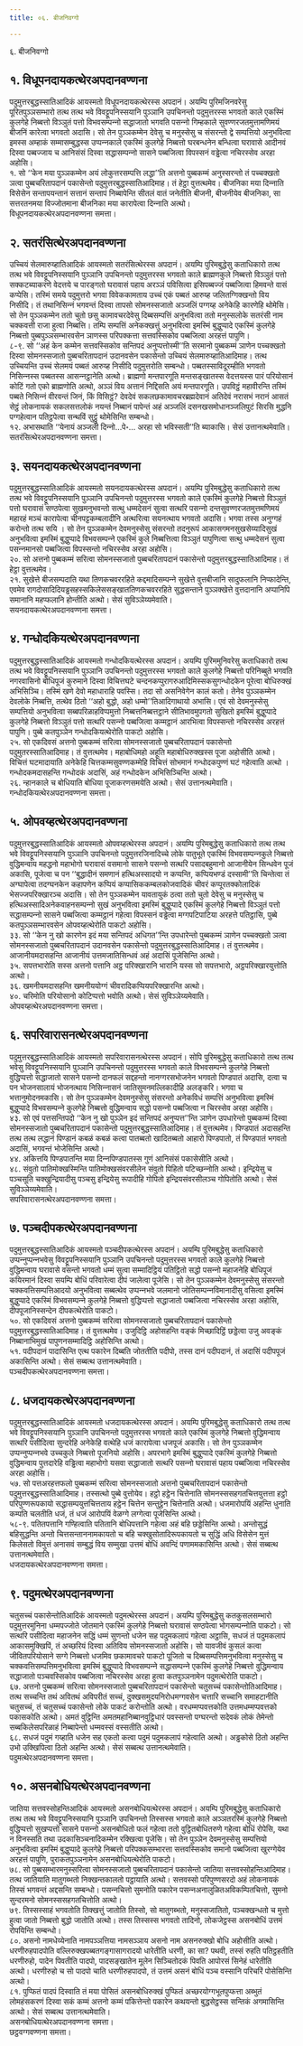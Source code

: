 ```yaml
---
title: ०६. बीजनिवग्गो

---
```

६. बीजनिवग्गो  


## १. विधूपनदायकत्थेरअपदानवण्णना

पदुमुत्तरबुद्धस्सातिआदिकं आयस्मतो विधूपनदायकत्थेरस्स अपदानं। अयम्पि पुरिमजिनवरेसु पूरितपुञ्‍ञसम्भारो तत्थ तत्थ भवे विवट्टूपनिस्सयानि पुञ्‍ञानि उपचिनन्तो पदुमुत्तरस्स भगवतो काले एकस्मिं कुलगेहे निब्बत्तो विञ्‍ञुतं पत्तो विभवसम्पन्‍नो सद्धाजातो भगवति पसन्‍नो गिम्हकाले सुवण्णरजतमुत्तामणिमयं बीजनिं कारेत्वा भगवतो अदासि। सो तेन पुञ्‍ञकम्मेन देवेसु च मनुस्सेसु च संसरन्तो द्वे सम्पत्तियो अनुभवित्वा इमस्स अम्हाकं सम्मासम्बुद्धस्स उप्पन्‍नकाले एकस्मिं कुलगेहे निब्बत्तो घरबन्धनेन बन्धित्वा घरावासे आदीनवं दिस्वा पब्बज्‍जाय च आनिसंसं दिस्वा सद्धासम्पन्‍नो सासने पब्बजित्वा विपस्सनं वड्ढेत्वा नचिरस्सेव अरहा अहोसि।  
१. सो ‘‘केन मया पुञ्‍ञकम्मेन अयं लोकुत्तरसम्पत्ति लद्धा’’ति अत्तनो पुब्बकम्मं अनुस्सरन्तो तं पच्‍चक्खतो ञत्वा पुब्बचरितापदानं पकासेन्तो पदुमुत्तरबुद्धस्सातिआदिमाह। तं हेट्ठा वुत्तत्थमेव। बीजनिका मया दिन्‍नाति विसेसेन सन्तापयन्तानं सत्तानं सन्तापं निब्बापेन्ति सीतलं वातं जनेतीति बीजनी, बीजनीयेव बीजनिका, सा सत्तरतनमया विज्‍जोतमाना बीजनिका मया कारापेत्वा दिन्‍नाति अत्थो।  
विधूपनदायकत्थेरअपदानवण्णना समत्ता।  


## २. सतरंसित्थेरअपदानवण्णना

उच्‍चियं सेलमारुय्हातिआदिकं आयस्मतो सतरंसित्थेरस्स अपदानं। अयम्पि पुरिमबुद्धेसु कताधिकारो तत्थ तत्थ भवे विवट्टूपनिस्सयानि पुञ्‍ञानि उपचिनन्तो पदुमुत्तरस्स भगवतो काले ब्राह्मणकुले निब्बत्तो विञ्‍ञुतं पत्तो सक्‍कटब्याकरणे वेदत्तये च पारङ्गतो घरावासं पहाय अरञ्‍ञं पविसित्वा इसिपब्बज्‍जं पब्बजित्वा हिमवन्ते वासं कप्पेसि। तस्मिं समये पदुमुत्तरो भगवा विवेककामताय उच्‍चं एकं पब्बतं आरुय्ह जलितग्गिक्खन्तो विय निसीदि। तं तथानिसिन्‍नं भगवन्तं दिस्वा तापसो सोमनस्सजातो अञ्‍जलिं पग्गय्ह अनेकेहि कारणेहि थोमेसि। सो तेन पुञ्‍ञकम्मेन ततो चुतो छसु कामावचरदेवेसु दिब्बसम्पत्तिं अनुभवित्वा ततो मनुस्सलोके सतरंसी नाम चक्‍कवत्ती राजा हुत्वा निब्बत्ति। तम्पि सम्पत्तिं अनेकक्खत्तुं अनुभवित्वा इमस्मिं बुद्धुप्पादे एकस्मिं कुलगेहे निब्बत्तो पुब्बपुञ्‍ञसम्भारवसेन ञाणस्स परिपक्‍कत्ता सत्तवस्सिकोव पब्बजित्वा अरहत्तं पापुणि।  
८-९. सो ‘‘अहं केन कम्मेन सत्तवस्सिकोव सन्तिपदं अनुप्पत्तोस्मी’’ति सरमानो पुब्बकम्मं ञाणेन पच्‍चक्खतो दिस्वा सोमनस्सजातो पुब्बचरितापदानं उदानवसेन पकासेन्तो उच्‍चियं सेलमारुय्हातिआदिमाह। तत्थ उच्‍चियन्ति उच्‍चं सेलमयं पब्बतं आरुय्ह निसीदि पदुमुत्तरोति सम्बन्धो। पब्बतस्साविदूरम्हीति भगवतो निसिन्‍नस्स पब्बतस्स आसन्‍नट्ठानेति अत्थो। ब्राह्मणो मन्तपारगूति मन्तसङ्खातस्स वेदत्तयस्स पारं परियोसानं कोटिं गतो एको ब्राह्मणोति अत्थो, अञ्‍ञं विय अत्तानं निद्दिसति अयं मन्तपारगूति। उपविट्ठं महावीरन्ति तस्मिं पब्बते निसिन्‍नं वीरवन्तं जिनं, किं विसिट्ठं? देवदेवं सकलछकामावचरब्रह्मदेवानं अतिदेवं नरासभं नरानं आसतं सेट्ठं लोकनायकं सकलसत्तलोकं नयन्तं निब्बानं पापेन्तं अहं अञ्‍जलिं दसनखसमोधानञ्‍जलिपुटं सिरसि मुद्धनि पग्गहेत्वान पतिट्ठपेत्वा सन्थविं सुट्ठुं थोमेसिन्ति सम्बन्धो।  
१२. अभासथाति ‘‘येनायं अञ्‍जली दिन्‍नो…पे॰… अरहा सो भविस्सती’’ति ब्याकासि। सेसं उत्तानत्थमेवाति।  
सतरंसित्थेरअपदानवण्णना समत्ता।  


## ३. सयनदायकत्थेरअपदानवण्णना

पदुमुत्तरबुद्धस्सातिआदिकं आयस्मतो सयनदायकत्थेरस्स अपदानं। अयम्पि पुरिमबुद्धेसु कताधिकारो तत्थ तत्थ भवे विवट्टूपनिस्सयानि पुञ्‍ञानि उपचिनन्तो पदुमुत्तरस्स भगवतो काले एकस्मिं कुलगेहे निब्बत्तो विञ्‍ञुतं पत्तो घरावासं सण्ठपेत्वा सुखमनुभवन्तो सत्थु धम्मदेसनं सुत्वा सत्थरि पसन्‍नो दन्तसुवण्णरजतमुत्तमणिमयं महारहं मञ्‍चं कारापेत्वा चीनपट्टकम्बलादीनि अत्थरित्वा सयनत्थाय भगवतो अदासि। भगवा तस्स अनुग्गहं करोन्तो तत्थ सयि । सो तेन पुञ्‍ञकम्मेन देवमनुस्सेसु संसरन्तो तदनुरूपं आकासगमनसुखसेय्यादिसुखं अनुभवित्वा इमस्मिं बुद्धुप्पादे विभवसम्पन्‍ने एकस्मिं कुले निब्बत्तित्वा विञ्‍ञुतं पापुणित्वा सत्थु धम्मदेसनं सुत्वा पसन्‍नमानसो पब्बजित्वा विपस्सन्तो नचिरस्सेव अरहा अहोसि।  
२०. सो अत्तनो पुब्बकम्मं सरित्वा सोमनस्सजातो पुब्बचरितापदानं पकासेन्तो पदुमुत्तरबुद्धस्सातिआदिमाह। तं हेट्ठा वुत्तत्थमेव।  
२१. सुखेत्ते बीजसम्पदाति यथा तिणकचवररहिते कद्दमादिसम्पन्‍ने सुखेत्ते वुत्तबीजानि सादुफलानि निप्फादेन्ति, एवमेव रागदोसादिदियड्ढसहस्सकिलेससङ्खाततिणकचवररहिते सुद्धसन्ताने पुञ्‍ञक्खेत्ते वुत्तदानानि अप्पानिपि समानानि महप्फलानि होन्तीति अत्थो। सेसं सुविञ्‍ञेय्यमेवाति।  
सयनदायकत्थेरअपदानवण्णना समत्ता।  


## ४. गन्धोदकियत्थेरअपदानवण्णना

पदुमुत्तरबुद्धस्सातिआदिकं आयस्मतो गन्धोदकियत्थेरस्स अपदानं। अयम्पि पुरिममुनिवरेसु कताधिकारो तत्थ तत्थ भवे विवट्टूपनिस्सयानि पुञ्‍ञानि उपचिनन्तो पदुमुत्तरस्स भगवतो काले कुलगेहे निब्बत्तो परिनिब्बुते भगवति नगरवासिनो बोधिपूजं कुरुमाने दिस्वा विचित्तघटे चन्दनकप्पुरागरुआदिमिस्सकसुगन्धोदकेन पूरेत्वा बोधिरुक्खं अभिसिञ्‍चि। तस्मिं खणे देवो महाधाराहि पवस्सि। तदा सो असनिवेगेन कालं कतो। तेनेव पुञ्‍ञकम्मेन देवलोके निब्बत्ति, तत्थेव ठितो ‘‘अहो बुद्धो, अहो धम्मो’’तिआदिगाथायो अभासि। एवं सो देवमनुस्सेसु सम्पत्तियो अनुभवित्वा सब्बपरिळाहविप्पमुत्तो निब्बत्तनिब्बत्तट्ठाने सीतिभावमुपगतो सुखितो इमस्मिं बुद्धुप्पादे कुलगेहे निब्बत्तो विञ्‍ञुतं पत्तो सत्थरि पसन्‍नो पब्बजित्वा कम्मट्ठानं आरभित्वा विपस्सन्तो नचिरस्सेव अरहत्तं पापुणि। पुब्बे कतपुञ्‍ञेन गन्धोदकियत्थेरोति पाकटो अहोसि।  
२५. सो एकदिवसं अत्तनो पुब्बकम्मं सरित्वा सोमनस्सजातो पुब्बचरितापदानं पकासेन्तो पदुमुतरस्सातिआदिमाह। तं वुत्तत्थमेव। महाबोधिमहो अहूति महाबोधिरुक्खस्स पूजा अहोसीति अत्थो। विचित्तं घटमादायाति अनेकेहि चित्तकम्मसुवण्णकम्मेहि विचित्तं सोभमानं गन्धोदकपुण्णं घटं गहेत्वाति अत्थो । गन्धोदकमदासहन्ति गन्धोदकं अदासिं, अहं गन्धोदकेन अभिसिञ्‍चिन्ति अत्थो।  
२६. न्हानकाले च बोधियाति बोधिया पूजाकरणसमयेति अत्थो। सेसं उत्तानत्थमेवाति।  
गन्धोदकियत्थेरअपदानवण्णना समत्ता।  


## ५. ओपवय्हत्थेरअपदानवण्णना

पदुमुत्तरबुद्धस्सातिआदिकं आयस्मतो ओपवय्हत्थेरस्स अपदानं। अयम्पि पुरिमबुद्धेसु कताधिकारो तत्थ तत्थ भवे विवट्टूपनिस्सयानि पुञ्‍ञानि उपचिनन्तो पदुमुत्तरजिनादिच्‍चे लोके पातुभूते एकस्मिं विभवसम्पन्‍नकुले निब्बत्तो वुद्धिमन्वाय महद्धनो महाभोगो घरावासं वसमानो सासने पसन्‍नो सत्थरि पसादबहुमानो आजानीयेन सिन्धवेन पूजं अकासि, पूजेत्वा च पन ‘‘बुद्धादीनं समणानं हत्थिअस्सादयो न कप्पन्ति, कप्पियभण्डं दस्सामी’’ति चिन्तेत्वा तं अग्घापेत्वा तदग्घनकेन कहापणेन कप्पियं कप्पासिककम्बलकोजवादिकं चीवरं कप्पूरतक्‍कोलादिकं भेसज्‍जपरिक्खारञ्‍च अदासि। सो तेन पुञ्‍ञकम्मेन यावतायुकं ठत्वा ततो चुतो देवेसु च मनुस्सेसु च हत्थिअस्सादिअनेकवाहनसम्पन्‍नो सुखं अनुभवित्वा इमस्मिं बुद्धुप्पादे एकस्मिं कुलगेहे निब्बत्तो विञ्‍ञुतं पत्तो सद्धासम्पन्‍नो सासने पब्बजित्वा कम्मट्ठानं गहेत्वा विपस्सनं वड्ढेत्वा मग्गपटिपाटिया अरहत्ते पतिट्ठासि, पुब्बे कतपुञ्‍ञसम्भारवसेन ओपवय्हत्थेरोति पाकटो अहोसि।  
३३. सो ‘‘केन नु खो कारणेन इदं मया सन्तिपदं अधिगत’’न्ति उपधारेन्तो पुब्बकम्मं ञाणेन पच्‍चक्खतो ञत्वा सोमनस्सजातो पुब्बचरितापदानं उदानवसेन पकासेन्तो पदुमुत्तरबुद्धस्सातिआदिमाह। तं वुत्तत्थमेव। आजानीयमदासहन्ति आजानीयं उत्तमजातिसिन्धवं अहं अदासिं पूजेसिन्ति अत्थो।  
३५. सपत्तभारोति सस्स अत्तनो पत्तानि अट्ठ परिक्खारानि भारानि यस्स सो सपत्तभारो, अट्ठपरिक्खारयुत्तोति अत्थो।  
३६. खमनीयमदासहन्ति खमनीययोग्गं चीवरादिकप्पियपरिक्खारन्ति अत्थो।  
४०. चरिमोति परियोसानो कोटिप्पत्तो भवोति अत्थो। सेसं सुविञ्‍ञेय्यमेवाति।  
ओपवय्हत्थेरअपदानवण्णना समत्ता।  


## ६. सपरिवारासनत्थेरअपदानवण्णना

पदुमुत्तरबुद्धस्सातिआदिकं आयस्मतो सपरिवारासनत्थेरस्स अपदानं। सोपि पुरिमबुद्धेसु कताधिकारो तत्थ तत्थ भवेसु विवट्टूपनिस्सयानि पुञ्‍ञानि उपचिनन्तो पदुमुत्तरस्स भगवतो काले विभवसम्पन्‍ने कुलगेहे निब्बत्तो वुद्धिप्पत्तो सद्धाजातो सासने पसन्‍नो दानफलं सद्दहन्तो नानग्गरसभोजनेन भगवतो पिण्डपातं अदासि, दत्वा च पन भोजनसालायं भोजनत्थाय निसिन्‍नासनं जातिसुमनमल्‍लिकादीहि अलङ्करि। भगवा च भत्तानुमोदनमकासि। सो तेन पुञ्‍ञकम्मेन देवमनुस्सेसु संसरन्तो अनेकविधं सम्पत्तिं अनुभवित्वा इमस्मिं बुद्धुप्पादे विभवसम्पन्‍ने कुलगेहे निब्बत्तो वुद्धिमन्वाय सद्धो पसन्‍नो पब्बजित्वा न चिरस्सेव अरहा अहोसि।  
४३. सो एवं पत्तसन्तिपदो ‘‘केन नु खो पुञ्‍ञेन इदं सन्तिपदं अनुप्पत्त’’न्ति ञाणेन उपधारेन्तो पुब्बकम्मं दिस्वा सोमनस्सजातो पुब्बचरितापदानं पकासेन्तो पदुमुत्तरबुद्धस्सातिआदिमाह। तं वुत्तत्थमेव। पिण्डपातं अदासहन्ति तत्थ तत्थ लद्धानं पिण्डानं कबळं कबळं कत्वा पातब्बतो खादितब्बतो आहारो पिण्डपातो, तं पिण्डपातं भगवतो अदासिं, भगवन्तं भोजेसिन्ति अत्थो।  
४४. अकित्तयि पिण्डपातन्ति मया दिन्‍नपिण्डपातस्स गुणं आनिसंसं पकासेसीति अत्थो।  
४८. संवुतो पातिमोक्खस्मिन्ति पातिमोक्खसंवरसीलेन संवुतो पिहितो पटिच्छन्‍नोति अत्थो। इन्द्रियेसु च पञ्‍चसूति चक्खुन्द्रियादीसु पञ्‍चसु इन्द्रियेसु रूपादीहि गोपितो इन्द्रियसंवरसीलञ्‍च गोपितोति अत्थो। सेसं सुविञ्‍ञेय्यमेवाति।  
सपरिवारासनत्थेरअपदानवण्णना समत्ता।  


## ७. पञ्‍चदीपकत्थेरअपदानवण्णना

पदुमुत्तरबुद्धस्सातिआदिकं आयस्मतो पञ्‍चदीपकत्थेरस्स अपदानं। अयम्पि पुरिमबुद्धेसु कताधिकारो उप्पन्‍नुप्पन्‍नभवेसु विवट्टूपनिस्सयानि पुञ्‍ञानि उपचिनन्तो पदुमुत्तरस्स भगवतो काले कुलगेहे निब्बत्तो वुद्धिमन्वाय घरावासे वसन्तो भगवतो धम्मं सुत्वा सम्मादिट्ठियं पतिट्ठितो सद्धो पसन्‍नो महाजनेहि बोधिपूजं कयिरमानं दिस्वा सयम्पि बोधिं परिवारेत्वा दीपं जालेत्वा पूजेसि। सो तेन पुञ्‍ञकम्मेन देवमनुस्सेसु संसरन्तो चक्‍कवत्तिसम्पत्तिआदयो अनुभवित्वा सब्बत्थेव उप्पन्‍नभवे जलमानो जोतिसम्पन्‍नविमानादीसु वसित्वा इमस्मिं बुद्धुप्पादे एकस्मिं विभवसम्पन्‍ने कुलगेहे निब्बत्तो वुद्धिप्पत्तो सद्धाजातो पब्बजित्वा नचिरस्सेव अरहा अहोसि, दीपपूजानिस्सन्देन दीपकत्थेरोति पाकटो।  
५०. सो एकदिवसं अत्तनो पुब्बकम्मं सरित्वा सोमनस्सजातो पुब्बचरितापदानं पकासेन्तो पदुमुत्तरबुद्धस्सातिआदिमाह। तं वुत्तत्थमेव। उजुदिट्ठि अहोसहन्ति वङ्कं मिच्छादिट्ठिं छड्डेत्वा उजु अवङ्कं निब्बानाभिमुखं पापुणनसम्मादिट्ठि अहोसिन्ति अत्थो।  
५१. पदीपदानं पादासिन्ति एत्थ पकारेन दिब्बति जोततीति पदीपो, तस्स दानं पदीपदानं, तं अदासिं पदीपपूजं अकासिन्ति अत्थो। सेसं सब्बत्थ उत्तानत्थमेवाति।  
पञ्‍चदीपकत्थेरअपदानवण्णना समत्ता।  


## ८. धजदायकत्थेरअपदानवण्णना

पदुमुत्तरबुद्धस्सातिआदिकं आयस्मतो धजदायकत्थेरस्स अपदानं। अयम्पि पुरिमबुद्धेसु कताधिकारो तत्थ तत्थ भवे विवट्टूपनिस्सयानि पुञ्‍ञानि उपचिनन्तो पदुमुत्तरस्स भगवतो काले एकस्मिं कुलगेहे निब्बत्तो वुद्धिमन्वाय सत्थरि पसीदित्वा सुन्दरेहि अनेकेहि वत्थेहि धजं कारापेत्वा धजपूजं अकासि। सो तेन पुञ्‍ञकम्मेन उप्पन्‍नुप्पन्‍नभवे उच्‍चकुले निब्बत्तो पूजनियो अहोसि। अपरभागे इमस्मिं बुद्धुप्पादे एकस्मिं कुलगेहे निब्बत्तो वुद्धिमन्वाय पुत्तदारेहि वड्ढित्वा महाभोगो यसवा सद्धाजातो सत्थरि पसन्‍नो घरावासं पहाय पब्बजित्वा नचिरस्सेव अरहा अहोसि।  
५७. सो पत्तअरहत्तफलो पुब्बकम्मं सरित्वा सोमनस्सजातो अत्तनो पुब्बचरितापदानं पकासेन्तो पदुमुत्तरबुद्धस्सातिआदिमाह। तस्सत्थो पुब्बे वुत्तोयेव। हट्ठो हट्ठेन चित्तेनाति सोमनस्ससहगतचित्तयुत्तत्ता हट्ठो परिपुण्णरूपकायो सद्धासम्पयुत्तचित्तताय हट्ठेन चित्तेन सन्तुट्ठेन चित्तेनाति अत्थो। धजमारोपयिं अहन्ति धुनाति कम्पति चलतीति धजं, तं धजं आरोपयिं वेळग्गे लग्गेत्वा पूजेसिन्ति अत्थो।  
५८-९. पतितपत्तानि गण्हित्वाति पतितानि बोधिपत्तानि गहेत्वा अहं बहि छड्डेसिन्ति अत्थो। अन्तोसुद्धं बहिसुद्धन्ति अन्तो चित्तसन्ताननामकायतो च बहि चक्खुसोतादिरूपकायतो च सुद्धिं अधि विसेसेन मुत्तं किलेसतो विमुत्तं अनासवं सम्बुद्धं विय सम्मुखा उत्तमं बोधिं अवन्दिं पणाममकासिन्ति अत्थो। सेसं सब्बत्थ उत्तानत्थमेवाति।  
धजदायकत्थेरअपदानवण्णना समत्ता।  


## ९. पदुमत्थेरअपदानवण्णना

चतुसच्‍चं पकासेन्तोतिआदिकं आयस्मतो पदुमत्थेरस्स अपदानं। अयम्पि पुरिमबुद्धेसु कतकुसलसम्भारो पदुमुत्तरमुनिना धम्मपज्‍जोते जोतमाने एकस्मिं कुलगेहे निब्बत्तो घरावासं सण्ठपेत्वा भोगसम्पन्‍नोति पाकटो। सो सत्थरि पसीदित्वा महाजनेन सद्धिं धम्मं सुणन्तो धजेन सह पदुमकलापं गहेत्वा अट्ठासि, सधजं तं पदुमकलापं आकासमुक्खिपिं, तं अच्छरियं दिस्वा अतिविय सोमनस्सजातो अहोसि। सो यावजीवं कुसलं कत्वा जीवितपरियोसाने सग्गे निब्बत्तो धजमिव छकामावचरे पाकटो पूजितो च दिब्बसम्पत्तिमनुभवित्वा मनुस्सेसु च चक्‍कवत्तिसम्पत्तिमनुभवित्वा इमस्मिं बुद्धुप्पादे विभवसम्पन्‍ने सद्धासम्पन्‍ने एकस्मिं कुलगेहे निब्बत्तो वुद्धिमन्वाय सद्धाजातो पञ्‍चवस्सिकोव पब्बजित्वा नचिरस्सेव अरहा हुत्वा कतपुञ्‍ञनामेन पदुमत्थेरोति पाकटो।  
६७. अत्तनो पुब्बकम्मं सरित्वा सोमनस्सजातो पुब्बचरितापदानं पकासेन्तो चतुसच्‍चं पकासेन्तोतिआदिमाह। तत्थ सच्‍चन्ति तथं अवितथं अविपरीतं सच्‍चं, दुक्खसमुदयनिरोधमग्गवसेन चत्तारि सच्‍चानि समाहटानीति चतुसच्‍चं, तं चतुसच्‍चं पकासेन्तो लोके पाकटं करोन्तोति अत्थो। वरधम्मप्पवत्तकोति उत्तमधम्मप्पवत्तको पकासकोति अत्थो। अमतं वुट्ठिन्ति अमतमहानिब्बानवुट्ठिधारं पवस्सन्तो पग्घरन्तो सदेवकं लोकं तेमेन्तो सब्बकिलेसपरिळाहं निब्बापेन्तो धम्मवस्सं वस्सतीति अत्थो।  
६८. सधजं पदुमं गय्हाति धजेन सह एकतो कत्वा पदुमं पदुमकलापं गहेत्वाति अत्थो। अड्ढकोसे ठितो अहन्ति उभो उक्खिपित्वा ठितो अहन्ति अत्थो। सेसं सब्बत्थ उत्तानत्थमेवाति।  
पदुमत्थेरअपदानवण्णना समत्ता।  


## १०. असनबोधियत्थेरअपदानवण्णना

जातिया सत्तवस्सोहन्तिआदिकं आयस्मतो असनबोधियत्थेरस्स अपदानं। अयम्पि पुरिमबुद्धेसु कताधिकारो तत्थ तत्थ भवे विवट्टूपनिस्सयानि पुञ्‍ञानि उपचिनन्तो तिस्सस्स भगवतो काले अञ्‍ञतरस्मिं कुलगेहे निब्बत्तो वुद्धिप्पत्तो सुखप्पत्तो सासने पसन्‍नो असनबोधितो फलं गहेत्वा ततो वुट्ठितबोधितरुणे गहेत्वा बोधिं रोपेसि, यथा न विनस्सति तथा उदकासिञ्‍चनादिकम्मेन रक्खित्वा पूजेसि। सो तेन पुञ्‍ञेन देवमनुस्सेसु सम्पत्तियो अनुभवित्वा इमस्मिं बुद्धुप्पादे कुलगेहे निब्बत्तो परिपक्‍कसम्भारत्ता सत्तवस्सिकोव समानो पब्बजित्वा खुरग्गेयेव अरहत्तं पापुणि, पुराकतपुञ्‍ञनामेन असनबोधियत्थेरोति पाकटो।  
७८. सो पुब्बसम्भारमनुस्सरित्वा सोमनस्सजातो पुब्बचरितापदानं पकासेन्तो जातिया सत्तवस्सोहन्तिआदिमाह। तत्थ जातियाति मातुगब्भतो निक्खन्तकालतो पट्ठायाति अत्थो। सत्तवस्सो परिपुण्णसरदो अहं लोकनायकं तिस्सं भगवन्तं अद्दसन्ति सम्बन्धो। पसन्‍नचित्तो सुमनोति पकारेन पसन्‍नअनालुळितअविकम्पितचित्तो, सुमनो सुन्दरमनो सोमनस्ससहगतचित्तोति अत्थो।  
७९. तिस्सस्साहं भगवतोति तिक्खत्तुं जातोति तिस्सो, सो मातुगब्भतो, मनुस्सजातितो, पञ्‍चक्खन्धतो च मुत्तो हुत्वा जातो निब्बत्तो बुद्धो जातोति अत्थो। तस्स तिस्सस्स भगवतो तादिनो, लोकजेट्ठस्स असनबोधिं उत्तमं रोपयिन्ति सम्बन्धो।  
८०. असनो नामधेय्येनाति नामपञ्‍ञत्तिया नामसञ्‍ञाय असनो नाम असनरुक्खो बोधि अहोसीति अत्थो। धरणीरुहपादपोति वल्‍लिरुक्खपब्बतगङ्गासागरादयो धारेतीति धरणी, का सा? पथवी, तस्सं रुहति पतिट्ठहतीति धरणीरुहो, पादेन पिवतीति पादपो, पादसङ्खातेन मूलेन सिञ्‍चितोदकं पिवति आपोरसं सिनेहं धारेतीति अत्थो। धरणीरुहो च सो पादपो चाति धरणीरुहपादपो, तं उत्तमं असनं बोधिं पञ्‍च वस्सानि परिचरिं पोसेसिन्ति अत्थो।  
८१. पुप्फितं पादपं दिस्वाति तं मया पोसितं असनबोधिरुक्खं पुप्फितं अच्छरयोग्गभूतपुप्फत्ता अब्भुतं लोमहंसकरणं दिस्वा सकं कम्मं अत्तनो कम्मं पकित्तेन्तो पकारेन कथयन्तो बुद्धसेट्ठस्स सन्तिकं अगमासिन्ति अत्थो। सेसं सब्बत्थ उत्तानत्थमेवाति।  
असनबोधियत्थेरअपदानवण्णना समत्ता।  
छट्ठवग्गवण्णना समत्ता।  